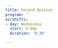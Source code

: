 ```yaml
---
title: Second Opinion
program: ''
airshifts:
- day: Wednesday
  start: 6:00p
  duration: '0:30'

---
```


